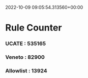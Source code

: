 2022-10-09 09:05:54.313560+00:00
# Rule Counter 
 ### UCATE : 535165

 ### Veneto : 82900

 ### Allowlist : 13924